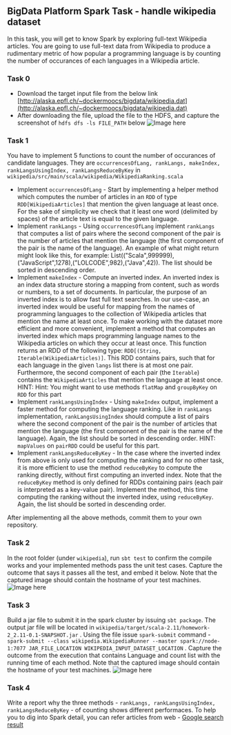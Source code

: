 ## BigData Platform Spark Task - handle wikipedia dataset

In this task, you will get to know Spark by exploring full-text Wikipedia articles. You are going to use full-text data from Wikipedia to produce a rudimentary metric of how popular a programming language is by counting the number of occurances of each languages in a Wikipedia article. 

### Task 0
* Download the target input file from the below link [http://alaska.epfl.ch/~dockermoocs/bigdata/wikipedia.dat](http://alaska.epfl.ch/~dockermoocs/bigdata/wikipedia.dat)
* After downloading the file, upload the file to the HDFS, and capture the screenshot of `hdfs dfs -ls FILE_PATH` below
![Image here]()

### Task 1
You have to implement 5 functions to count the number of occurances of candidate languages. They are `occurrencesOfLang, rankLangs, makeIndex, rankLangsUsingIndex, rankLangsReduceByKey` in `wikipedia/src/main/scala/wikipedia/WikipediaRanking.scala` 
* Implement `occurrencesOfLang` - Start by implementing a helper method which computes the number of articles in an `RDD` of type `RDD[WikipediaArticles]` that mention the given language at least once. For the sake of simplicity we check that it least one word (delimited by spaces) of the article text is equal to the given language.
* Implement `rankLangs` - Using `occurrencesOfLang` implement `rankLangs` that computes a list of pairs where the second component of the pair is the number of articles that mention the language (the first component of the pair is the name of the language). An example of what might return might look like this, for example: List(("Scala",999999),("JavaScript",1278),("LOLCODE",982),("Java",42)). The list should be sorted in descending order.
* Implement `makeIndex` - Compute an inverted index. An inverted index is an index data structure storing a mapping from content, such as words or numbers, to a set of documents. In particular, the purpose of an inverted index is to allow fast full text searches. In our use-case, an inverted index would be useful for mapping from the names of programming languages to the collection of Wikipedia articles that mention the name at least once. To make working with the dataset more efficient and more convenient, implement a method that computes an inverted index which maps programming language names to the Wikipedia articles on which they occur at least once. This function returns an RDD of the following type: `RDD[(String, Iterable(WikipediaArticles)]`. This RDD contains pairs, such that for each language in the given `langs` list there is at most one pair. Furthermore, the second component of each pair (the `Iterable`) contains the `WikipediaArticles` that mention the language at least once. HINT: Hint: You might want to use methods `flatMap` and `groupByKey` on `RDD` for this part
* Implement `rankLangsUsingIndex` - Using `makeIndex` output, implement a faster method for computing the language ranking. Like in `rankLangs` implementation, `rankLangsUsingIndex` should compute a list of pairs where the second component of the pair is the number of articles that mention the language (the first component of the pair is the name of the language). Again, the list should be sorted in descending order. HINT: `mapValues` on `pairRDD` could be useful for this part.
* Implement `rankLangsReduceByKey` - In the case where the inverted index from above is only used for computing the ranking and for no other task, it is more efficient to use the method `reduceByKey` to compute the ranking directly, without first computing an inverted index. Note that the `reduceByKey` method is only defined for RDDs containing pairs (each pair is interpreted as a key-value pair). Implement the method, this time computing the ranking without the inverted index, using `reduceByKey`. Again, the list should be sorted in descending order.

After implementing all the above methods, commit them to your own repository.

### Task 2
In the root folder (under `wikipedia`), run `sbt test` to confirm the compile works and your implemented methods pass the unit test cases. Capture the outcome that says it passes all the test, and embed it below. Note that the captured image should contain the hostname of your test machines.
![Image here]()

### Task 3
Build a jar file to submit it in the spark cluster by issuing `sbt package`. The output jar file will be located in `wikipedia/target/scala-2.11/homework-2_2.11-0.1-SNAPSHOT.jar` . Using the file issue `spark-submit` command - `spark-submit --class wikipedia.WikipediaRunner --master spark://node-1:7077 JAR_FILE_LOCATION WIKIPEDIA_INPUT_DATASET_LOCATION` .  Capture the outcome from the execution that contains Language and count list with the running time of each method. Note that the captured image should contain the hostname of your test machines.
![Image here]()

### Task 4
Write a report why the three methods - `rankLangs, rankLangsUsingIndex, rankLangsReduceByKey` - of counting shows different performaces. To help you to dig into Spark detail, you can refer articles from web - [Google search result](https://goo.gl/eFzMcm)


